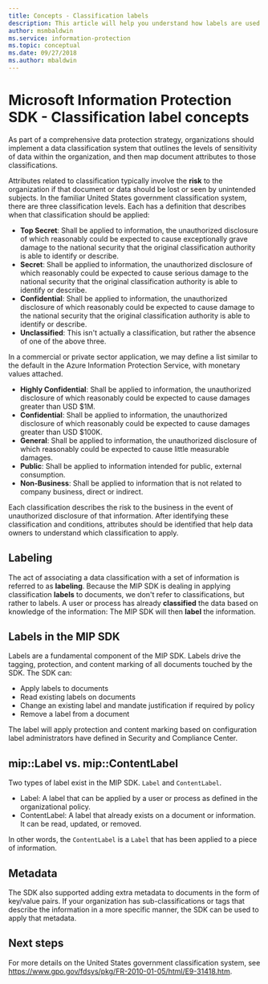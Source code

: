 ```yaml
---
title: Concepts - Classification labels
description: This article will help you understand how labels are used for data classification.
author: msmbaldwin
ms.service: information-protection
ms.topic: conceptual
ms.date: 09/27/2018
ms.author: mbaldwin
---
```


# Microsoft Information Protection SDK - Classification label concepts

As part of a comprehensive data protection strategy, organizations should implement a data classification system that outlines the levels of sensitivity of data within the organization, and then map document attributes to those classifications.

Attributes related to classification typically involve the **risk** to the organization if that document or data should be lost or seen by unintended subjects. In the familiar United States government classification system, there are three classification levels. Each has a definition that describes when that classification should be applied:

* **Top Secret**: Shall be applied to information, the unauthorized disclosure of which reasonably could be expected to cause exceptionally grave damage to the national security that the original classification authority is able to identify or describe.
* **Secret**: Shall be applied to information, the unauthorized disclosure of which reasonably could be expected to cause serious damage to the national security that the original classification authority is able to identify or describe.
* **Confidential**: Shall be applied to information, the unauthorized disclosure of which reasonably could be expected to cause damage to the national security that the original classification authority is able to identify or describe.
* **Unclassified**: This isn't actually a classification, but rather the absence of one of the above three.

In a commercial or private sector application, we may define a list similar to the default in the Azure Information Protection Service, with monetary values attached.

* **Highly Confidential**: Shall be applied to information, the unauthorized disclosure of which reasonably could be expected to cause damages greater than USD $1M.
* **Confidential**: Shall be applied to information, the unauthorized disclosure of which reasonably could be expected to cause damages greater than USD $100K.
* **General**: Shall be applied to information, the unauthorized disclosure of which reasonably could be expected to cause little measurable damages.
* **Public**: Shall be applied to information intended for public, external consumption. 
* **Non-Business**: Shall be applied to information that is not related to company business, direct or indirect.

Each classification describes the risk to the business in the event of unauthorized disclosure of that information. After identifying these classification and conditions, attributes should be identified that help data owners to understand which classification to apply.

## Labeling

The act of associating a data classification with a set of information is referred to as **labeling**. Because the MIP SDK is dealing in applying classification **labels** to documents, we don't refer to classifications, but rather to labels. A user or process has already **classified** the data based on knowledge of the information: The MIP SDK will then **label** the information.

## Labels in the MIP SDK

Labels are a fundamental component of the MIP SDK. Labels drive the tagging, protection, and content marking of all documents touched by the SDK. The SDK can:

* Apply labels to documents
* Read existing labels on documents
* Change an existing label and mandate justification if required by policy
* Remove a label from a document

The label will apply protection and content marking based on configuration label administrators have defined in Security and Compliance Center. 

## mip::Label vs. mip::ContentLabel

Two types of label exist in the MIP SDK. `Label` and `ContentLabel`.

* Label: A label that can be applied by a user or process as defined in the organizational policy.
* ContentLabel: A label that already exists on a document or information. It can be read, updated, or removed. 

In other words, the `ContentLabel` is a `Label` that has been applied to a piece of information.

## Metadata

The SDK also supported adding extra metadata to documents in the form of key/value pairs. If your organization has sub-classifications or tags that describe the information in a more specific manner, the SDK can be used to apply that metadata.

## Next steps

For more details on the United States government classification system, see https://www.gpo.gov/fdsys/pkg/FR-2010-01-05/html/E9-31418.htm.
